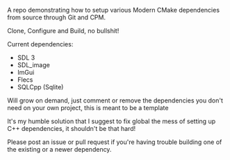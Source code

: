 A repo demonstrating how to setup various Modern CMake dependencies from source through Git and CPM.

Clone, Configure and Build, no bullshit!

Current dependencies:
- SDL 3
- SDL_image
- ImGui
- Flecs
- SQLCpp (Sqlite)

Will grow on demand, just comment or remove the dependencies you don't need on your own project, this is meant to be a template

It's my humble solution that I suggest to fix global the mess of setting up C++ dependencies, it shouldn't be that hard!

Please post an issue or pull request if you're having trouble building one of the existing or a newer dependency.
